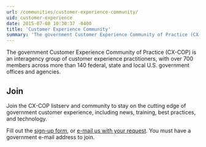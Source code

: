 ```yaml
---
url: /communities/customer-experience-community/
uid: customer-experience
date: 2015-07-08 10:30:37 -0400
title: 'Customer Experience Community'
summary: 'The government Customer Experience Community of Practice (CX-COP) is an interagency group of customer experience practitioners, with over 700 members across more than 140 federal, state and local U.S. government offices and agencies.'
---
```


The government Customer Experience Community of Practice (CX-COP) is an interagency group of customer experience practitioners, with over 700 members across more than 140 federal, state and local U.S. government offices and agencies.

## Join

Join the CX-COP listserv and community to stay on the cutting edge of government customer experience, including news, training, best practices, and technology.

Fill out the [sign-up form](https://docs.google.com/a/gsa.gov/forms/d/1hzJbZChUg2TRLi_MiC4nAbB-HKUOerBF2kL0qO38fPo/viewform), or [e-mail us with your request](mailto:annabel.berman@gsa.gov?subject=Subscribe%20to%20CX-COP). You must have a government e-mail address to join.
